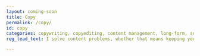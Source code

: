 ```yaml
---
layout: coming-soon
title: Copy
permalink: /copy/
id: copy
categories: copywriting, copyediting, content management, long-form, social, web, print, editorial 
reg_lead_text: I solve content problems, whether that means keeping your content on voice, helping you find your voice, optimizing content processes or some combination thereof.    

---
```

